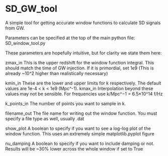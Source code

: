 # SD_GW_tool
A simple tool for getting accurate window functions to calculate SD signals from GW.


Parameters can be specified at the top of the main python file: SD_window_tool.py

These parameters are hopefully intuitive, but for clarity we state them here:

zmax_in         This is the upper redshift for the window function integral.
                This should match the time of GW injection.
                If it is primordial, set 1e9 (This is already ~10^2 higher than realistically necessary)

kmin_in         These are the lower and upper limits for k respectively. The default values are 1e-4 < k < 1e9 (Mpc^-1).
kmax_in         Interpolation beyond these values may not be sensible.
                For frequencies use k/Mpc^−1 = 6.5×10^14 f/Hz
              
k_points_in     The number of points you want to sample in k.

filename_out    The file name for writing out the window function. You must specify a file type as well, usually .dat

show_plot       A boolean to specify if you want to see a log-log plot of the window function. This uses an extremely simple matplotlib.pyplot figure

nu_damping      A boolean to specify if you want to include damping or not. Results will be ~30% lower across the whole window if set to True
